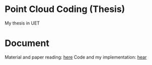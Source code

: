 # Point Cloud Coding (Thesis)
My thesis in UET
# Document
Material and paper reading: [here](https://drive.google.com/drive/folders/1C2XTg2xJf1u1xGUHZ_D7hGkwCYPSAZRM?usp=sharing)
Code and my implementation: [hear](https://github.com/namhn89/3d-pc-coding)